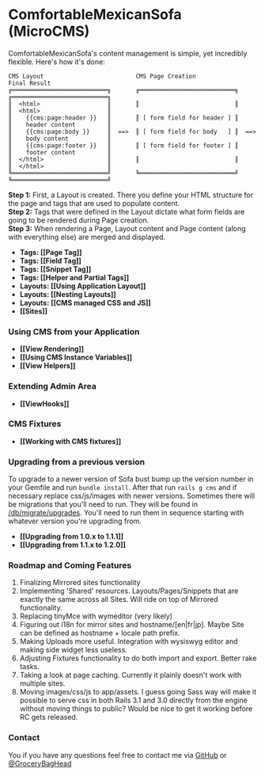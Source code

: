 # ComfortableMexicanSofa (MicroCMS)

ComfortableMexicanSofa's content management is simple, yet incredibly flexible. Here's how it's done:
    
    CMS Layout                          CMS Page Creation                   Final Result
    ╔═══════════════════════════╗       ╔═══════════════════════════╗       ╔═══════════════════════════╗
    ║  <html>                   ║       ║                           ║       ║  <html>                   ║
    ║    {{cms:page:header }}   ║       ║ [ form field for header ] ║       ║    header content         ║
    ║    {{cms:page:body }}     ║  ==>  ║ [ form field for body   ] ║  ==>  ║    body content           ║
    ║    {{cms:page:footer }}   ║       ║ [ form field for footer ] ║       ║    footer content         ║
    ║  </html>                  ║       ║                           ║       ║  </html>                  ║
    ╚═══════════════════════════╝       ╚═══════════════════════════╝       ╚═══════════════════════════╝
    
**Step 1:** First, a Layout is created. There you define your HTML structure for the page and tags that are used to populate content.<br/>
**Step 2:** Tags that were defined in the Layout dictate what form fields are going to be rendered during Page creation.<br/>
**Step 3:** When rendering a Page, Layout content and Page content (along with everything else) are merged and displayed.

* **Tags: [[Page Tag]]**
* **Tags: [[Field Tag]]**
* **Tags: [[Snippet Tag]]**
* **Tags: [[Helper and Partial Tags]]**
* **Layouts: [[Using Application Layout]]**
* **Layouts: [[Nesting Layouts]]**
* **Layouts: [[CMS managed CSS and JS]]**
* **[[Sites]]**

### Using CMS from your Application
* **[[View Rendering]]**
* **[[Using CMS Instance Variables]]**
* **[[View Helpers]]**

### Extending Admin Area
* **[[ViewHooks]]**

### CMS Fixtures
* **[[Working with CMS fixtures]]**

### Upgrading from a previous version ###
To upgrade to a newer version of Sofa bust bump up the version number in your Gemfile and run `bundle install`. After that run `rails g cms` and if necessary replace css/js/images with newer versions. Sometimes there will be migrations that you'll need to run. They will be found in [/db/migrate/upgrades](https://github.com/twg/comfortable-mexican-sofa/tree/master/db/migrate/upgrades). You'll need to run them in sequence starting with whatever version you're upgrading from.

* **[[Upgrading from 1.0.x to 1.1.1]]**
* **[[Upgrading from 1.1.x to 1.2.0]]**

### Roadmap and Coming Features
1. Finalizing Mirrored sites functionality
2. Implementing 'Shared' resources. Layouts/Pages/Snippets that are exactly the same across all Sites. Will ride on top of Mirrored functionality.
3. Replacing tinyMce with wymeditor (very likely)
4. Figuring out i18n for mirror sites and hostname/[en|fr|jp]. Maybe Site can be defined as hostname + locale path prefix.
5. Making Uploads more useful. Integration with wysiswyg editor and making side widget less useless.
6. Adjusting Fixtures functionality to do both import and export. Better rake tasks.
7. Taking a look at page caching. Currently it plainly doesn't work with multiple sites.
8. Moving images/css/js to app/assets. I guess going Sass way will make it possible to serve css in both Rails 3.1 and 3.0 directly from the engine without moving things to public? Would be nice to get it working before RC gets released.

### Contact
You if you have any questions feel free to contact me via [GitHub](https://github.com/gbh) or [@GroceryBagHead](http://twitter.com/#!/GroceryBagHead)